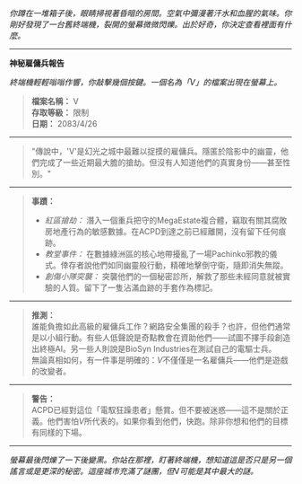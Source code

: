 _你蹲在一堆箱子後，眼睛掃視著昏暗的房間。空氣中彌漫著汗水和血腥的氣味。你剛好發現了一台舊終端機，裂開的螢幕微微閃爍。出於好奇，你決定查看裡面有什麼。_

---

**神秘雇傭兵報告**

_終端機輕輕嗡嗡作響，你敲擊幾個按鍵。一個名為「V」的檔案出現在螢幕上。_

> **檔案名稱：** V  
> **存取等級：** 限制  
> **日期：** 2083/4/26

---

> "傳說中，'V'是幻光之城中最難以捉摸的雇傭兵。隱匿於陰影中的幽靈，他們完成了一些近期最大膽的搶劫。但沒有人知道他們的真實身份——甚至性別。"

---

> **事蹟：**
>
> - _紅區搶劫：_ 潛入一個重兵把守的MegaEstate複合體，竊取有關其腐敗房地產行為的敏感數據。在ACPD到達之前已經離開，沒有留下任何痕跡。
> - _教堂事件：_ 在數據綠洲區的核心地帶擾亂了一場Pachinko邪教的儀式。倖存者說他們如同幽靈般行動，精確地擊倒守衛，隨即消失無蹤。
> - _創傷小隊突襲：_ 突襲他們的一個秘密診所，解救了那些未經同意就被實驗的人質。留下了一隻沾滿血跡的手套作為標記。

---

> **推測：**  
> 誰能負擔如此高級的雇傭兵工作？網路安全集團的殺手？也許，但他們通常是以小組行動。有些人低聲說是奇點教會在資助他們——試圖不擇手段創造出終極AI。另一些人則說是BioSyn Industries在測試自己的電驅士兵。  
> 無論真相如何，有一件事是明確的：*V*不僅僅是一名雇傭兵——他們是遊戲的改變者。

---

> **警告：**  
> ACPD已經對這位「電馭狂躁患者」懸賞。但不要被迷惑——這不是關於正義。他們害怕*V*所代表的。如果你看到他們，快跑。除非你想和他們的目標有同樣的下場。

---

*螢幕最後閃爍了一下後變黑。你站在那裡，盯著終端機，想知道這是否只是另一個謠言或是更深的秘密。這座城市充滿了謎團，但*V*可能是其中最大的謎。*
